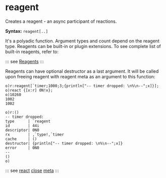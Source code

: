 # reagent

Creates a reagent - an async participant of reactions.

**Syntax:** ```reagent[..]```

It's a polyadic function. Argument types and count depend on the reagent type. Reagents can be built-in or plugin extensions. To see complete list of built-in reagents, refer to:

::: see
[Reagents](/reference/types/reagents.md)
:::

Reagents can have optional destructor as a last argument. It will be called upon freeing reagent with reagent meta as an argument to this function:

```o
o)r:reagent[`timer;1000;3;{println["-- timer dropped: \n%\n--";x]}];
o)react {[x:r] 0N!x};
o)10260
1002
1002

o)r:()
-- timer dropped:
type      | `reagent
id        | 44i
descriptor| 0N0
rx        | ,`type!,`timer
cache     | ()
destructor| {println["-- timer dropped: \n%\n--";x]}
error     | 0N0
--
()
o)
```

::: see
[react](/verbs/other/react.md)
[close](/verbs/other/close.md)
[meta](/verbs/other/meta.md)
:::
